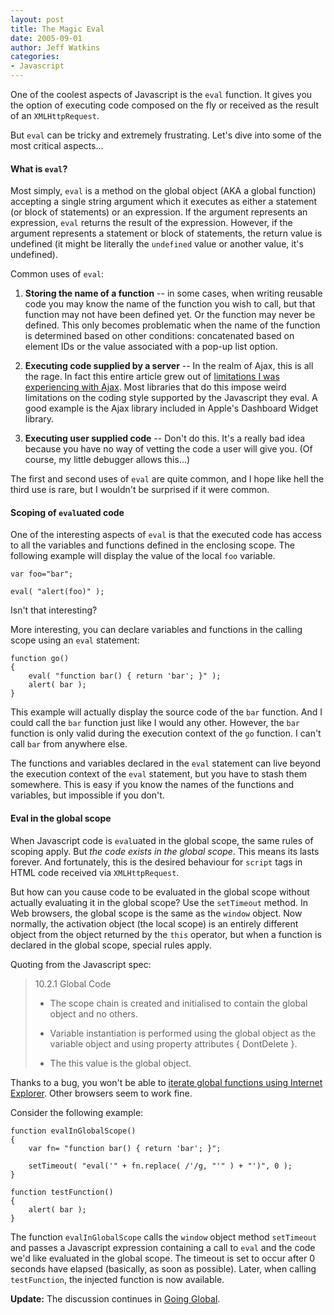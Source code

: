 ```yaml
---
layout: post
title: The Magic Eval
date: 2005-09-01
author: Jeff Watkins
categories:
- Javascript
---
```


One of the coolest aspects of Javascript is the `eval` function. It gives you
the option of executing code composed on the fly or received as the result
of an `XMLHttpRequest`.

But `eval` can be tricky and extremely frustrating. Let's dive into some of
the most critical aspects...
<!--more-->
#### What is `eval`? ####

Most simply, `eval` is a method on the global object (AKA a global
function) accepting a single string argument which it executes as either a
statement (or block of statements) or an expression. If the argument
represents an expression, `eval` returns the result of the expression.
However, if the argument represents a statement or block of statements,
the return value is undefined (it might be literally the `undefined` value
or another value, it's undefined).

Common uses of `eval`:

1. **Storing the name of a function** -- in some cases, when writing
   reusable code you may know the name of the function you wish to call, but
   that function may not have been defined yet. Or the function may never be
   defined. This only becomes problematic when the name of the function is
   determined based on other conditions: concatenated based on element IDs
   or the value associated with a pop-up list option.

2. **Executing code supplied by a server** -- In the realm of Ajax, this is
   all the rage. In fact this entire article grew out of [limitations I was
   experiencing with
   Ajax](http://metrocat.org/nerd/2005/08/18/ajaxian-limitation). Most
   libraries that do this impose weird limitations on the coding style
   supported by the Javascript they eval. A good example is the Ajax library
   included in Apple's Dashboard Widget library.

3. **Executing user supplied code** -- Don't do this. It's a really bad idea
   because you have no way of vetting the code a user will give you. (Of
   course, my little debugger allows this...)

The first and second uses of `eval` are quite common, and I hope like hell
the third use is rare, but I wouldn't be surprised if it were common.

#### Scoping of `eval`uated code ####

One of the interesting aspects of `eval` is that the executed code has
access to all the variables and functions defined in the enclosing scope.
The following example will display the value of the local `foo` variable.

    var foo="bar";

    eval( "alert(foo)" );

Isn't that interesting?

More interesting, you can declare variables and functions in the calling
scope using an `eval` statement:

    function go()
    {
        eval( "function bar() { return 'bar'; }" );
        alert( bar );
    }

This example will actually display the source code of the `bar` function.
And I could call the `bar` function just like I would any other. However,
the `bar` function is only valid during the execution context of the `go`
function. I can't call `bar` from anywhere else.

The functions and variables declared in the `eval` statement can live
beyond the execution context of the `eval` statement, but you have to stash
them somewhere. This is easy if you know the names of the functions and
variables, but impossible if you don't.

#### Eval in the global scope ####

When Javascript code is `eval`uated in the global scope, the same rules of
scoping apply. But *the code exists in the global scope*. This means its
lasts forever. And fortunately, this is the desired behaviour for `script`
tags in HTML code received via `XMLHttpRequest`.

But how can you cause code to be evaluated in the global scope without
actually evaluating it in the global scope? Use the `setTimeout` method. In
Web browsers, the global scope is the same as the `window` object. Now
normally, the activation object (the local scope) is an entirely different
object from the object returned by the `this` operator, but when a function
is declared in the global scope, special rules apply.

Quoting from the Javascript spec:

> 10.2.1 Global Code
>
> * The scope chain is created and initialised to contain the global object and no others.
>
> * Variable instantiation is performed using the global object as the variable object and using property attributes { DontDelete }.
>
> * The this value is the global object. 

Thanks to a bug, you won't be able to [iterate global functions using
Internet
Explorer](http://blogs.msdn.com/ericlippert/archive/2005/05/04/414684.aspx).
Other browsers seem to work fine.

Consider the following example:

    function evalInGlobalScope()
    {
        var fn= "function bar() { return 'bar'; }";

        setTimeout( "eval('" + fn.replace( /'/g, "'" ) + "')", 0 );
    }

    function testFunction()
    {
        alert( bar );
    }

The function `evalInGlobalScope` calls the `window` object method
`setTimeout` and passes a Javascript expression containing a call to `eval`
and the code we'd like evaluated in the global scope. The timeout is set to
occur after 0 seconds have elapsed (basically, as soon as possible). Later,
when calling `testFunction`, the injected function is now available.


**Update:** The discussion continues in [Going Global](http://nerd.newburyportion.com/2006/07/going-global).